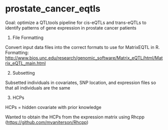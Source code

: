 # prostate_cancer_eqtls

Goal: optimize a QTLtools pipeline for cis-eQTLs and trans-eQTLs to identify patterns of gene expression in prostate cancer patients


1. File Formatting

Convert input data files into the correct formats to use for MatrixEQTL in R. Formatting: http://www.bios.unc.edu/research/genomic_software/Matrix_eQTL/html/Matrix_eQTL_main.html

2. Subsetting

Subsetted individuals in covariates, SNP location, and expression files so that all individuals are the same 

3. HCPs

HCPs = hidden covariate with prior knowledge

Wanted to obtain the HCPs from the expression matrix using Rhcpp (https://github.com/mvaniterson/Rhcpp)
